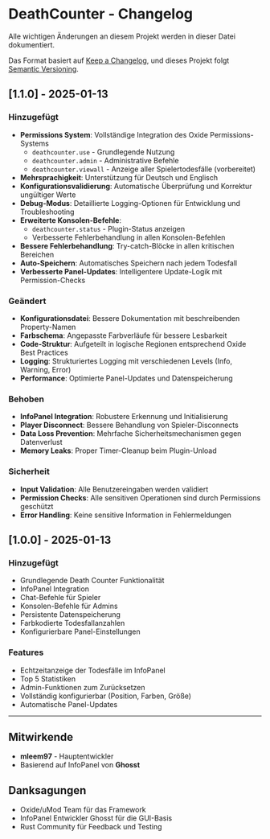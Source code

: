 # DeathCounter - Changelog

Alle wichtigen Änderungen an diesem Projekt werden in dieser Datei dokumentiert.

Das Format basiert auf [Keep a Changelog](https://keepachangelog.com/de/1.0.0/),
und dieses Projekt folgt [Semantic Versioning](https://semver.org/spec/v2.0.0.html).

## [1.1.0] - 2025-01-13

### Hinzugefügt
- **Permissions System**: Vollständige Integration des Oxide Permissions-Systems
  - `deathcounter.use` - Grundlegende Nutzung
  - `deathcounter.admin` - Administrative Befehle  
  - `deathcounter.viewall` - Anzeige aller Spielertodesfälle (vorbereitet)
- **Mehrsprachigkeit**: Unterstützung für Deutsch und Englisch
- **Konfigurationsvalidierung**: Automatische Überprüfung und Korrektur ungültiger Werte
- **Debug-Modus**: Detaillierte Logging-Optionen für Entwicklung und Troubleshooting
- **Erweiterte Konsolen-Befehle**:
  - `deathcounter.status` - Plugin-Status anzeigen
  - Verbesserte Fehlerbehandlung in allen Konsolen-Befehlen
- **Bessere Fehlerbehandlung**: Try-catch-Blöcke in allen kritischen Bereichen
- **Auto-Speichern**: Automatisches Speichern nach jedem Todesfall
- **Verbesserte Panel-Updates**: Intelligentere Update-Logik mit Permission-Checks

### Geändert
- **Konfigurationsdatei**: Bessere Dokumentation mit beschreibenden Property-Namen
- **Farbschema**: Angepasste Farbverläufe für bessere Lesbarkeit
- **Code-Struktur**: Aufgeteilt in logische Regionen entsprechend Oxide Best Practices
- **Logging**: Strukturiertes Logging mit verschiedenen Levels (Info, Warning, Error)
- **Performance**: Optimierte Panel-Updates und Datenspeicherung

### Behoben
- **InfoPanel Integration**: Robustere Erkennung und Initialisierung
- **Player Disconnect**: Bessere Behandlung von Spieler-Disconnects
- **Data Loss Prevention**: Mehrfache Sicherheitsmechanismen gegen Datenverlust
- **Memory Leaks**: Proper Timer-Cleanup beim Plugin-Unload

### Sicherheit
- **Input Validation**: Alle Benutzereingaben werden validiert
- **Permission Checks**: Alle sensitiven Operationen sind durch Permissions geschützt
- **Error Handling**: Keine sensitive Information in Fehlermeldungen

## [1.0.0] - 2025-01-13

### Hinzugefügt
- Grundlegende Death Counter Funktionalität
- InfoPanel Integration
- Chat-Befehle für Spieler
- Konsolen-Befehle für Admins
- Persistente Datenspeicherung
- Farbkodierte Todesfallanzahlen
- Konfigurierbare Panel-Einstellungen

### Features
- Echtzeitanzeige der Todesfälle im InfoPanel
- Top 5 Statistiken
- Admin-Funktionen zum Zurücksetzen
- Vollständig konfigurierbar (Position, Farben, Größe)
- Automatische Panel-Updates

---

## Mitwirkende

- **mleem97** - Hauptentwickler
- Basierend auf InfoPanel von **Ghosst**

## Danksagungen

- Oxide/uMod Team für das Framework
- InfoPanel Entwickler Ghosst für die GUI-Basis
- Rust Community für Feedback und Testing
